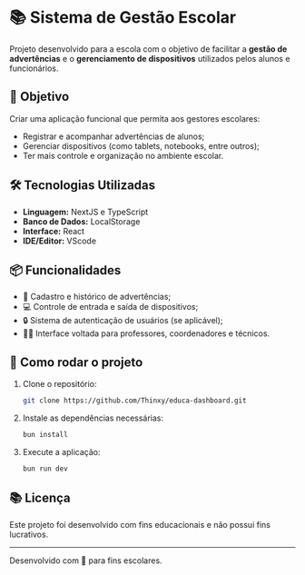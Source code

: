 # 📚 Sistema de Gestão Escolar

Projeto desenvolvido para a escola com o objetivo de facilitar a **gestão de advertências** e o **gerenciamento de dispositivos** utilizados pelos alunos e funcionários.

## 🎯 Objetivo

Criar uma aplicação funcional que permita aos gestores escolares:

- Registrar e acompanhar advertências de alunos;
- Gerenciar dispositivos (como tablets, notebooks, entre outros);
- Ter mais controle e organização no ambiente escolar.

## 🛠️ Tecnologias Utilizadas

- **Linguagem:** NextJS e TypeScript
- **Banco de Dados:** LocalStorage
- **Interface:** React
- **IDE/Editor:** VScode

## 📦 Funcionalidades

- 📄 Cadastro e histórico de advertências;
- 💻 Controle de entrada e saída de dispositivos;
- 🔒 Sistema de autenticação de usuários (se aplicável);
- 🧑‍🏫 Interface voltada para professores, coordenadores e técnicos.

## 🚀 Como rodar o projeto

1. Clone o repositório:
   ```bash
   git clone https://github.com/Thinxy/educa-dashboard.git
   ```

2. Instale as dependências necessárias:
   ```bash
   bun install
   ```

3. Execute a aplicação:
   ```bash
   bun run dev
   ```

## 📚 Licença

Este projeto foi desenvolvido com fins educacionais e não possui fins lucrativos.

---

Desenvolvido com 💙 para fins escolares.
